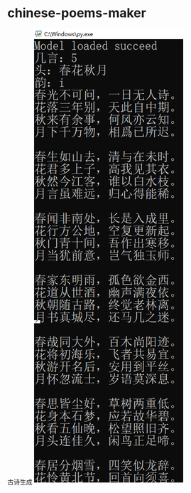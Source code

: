 # chinese-poems-maker
古诗生成
![image](https://github.com/nqctysh/chinese-poems-maker/blob/master/image/1.png)
 
